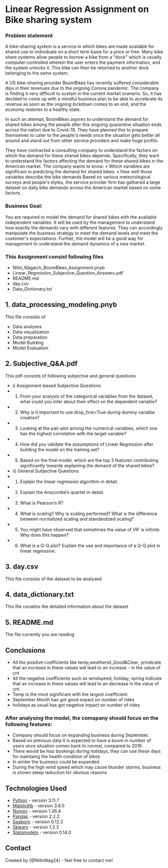 # Linear Regression Assignment on Bike sharing system

### Problem statement 

A bike-sharing system is a service in which bikes are made available for shared use to individuals on a short term basis for a price or free. Many bike share systems allow people to borrow a bike from a "dock" which is usually computer-controlled wherein the user enters the payment information, and the system unlocks it. This bike can then be returned to another dock belonging to the same system.

A US bike-sharing provider BoomBikes has recently suffered considerable dips in their revenues due to the ongoing Corona pandemic. The company is finding it very difficult to sustain in the current market scenario. So, it has decided to come up with a mindful business plan to be able to accelerate its revenue as soon as the ongoing lockdown comes to an end, and the economy restores to a healthy state. 

In such an attempt, BoomBikes aspires to understand the demand for shared bikes among the people after this ongoing quarantine situation ends across the nation due to Covid-19. They have planned this to prepare themselves to cater to the people's needs once the situation gets better all around and stand out from other service providers and make huge profits.

They have contracted a consulting company to understand the factors on which the demand for these shared bikes depends. Specifically, they want to understand the factors affecting the demand for these shared bikes in the American market. The company wants to know:
•	Which variables are significant in predicting the demand for shared bikes.
•	How well those variables describe the bike demands
Based on various meteorological surveys and people's styles, the service provider firm has gathered a large dataset on daily bike demands across the American market based on some factors. 

### Business Goal:

You are required to model the demand for shared bikes with the available independent variables. It will be used by the management to understand how exactly the demands vary with different features. They can accordingly manipulate the business strategy to meet the demand levels and meet the customer's expectations. Further, the model will be a good way for management to understand the demand dynamics of a new market.

### This Assignment consist following files 
- Nitin_Nagaich_BoomBikes_Assignment.pnyb
- Linear_Regression_Subjective_Question_Answers.pdf
- README.md
- day.csv
- Data_Dictionary.txt



## 1. data_processing_modeling.pnyb
This file consists of 
-  Data analyses
-  Data visualization
-  Data preparation
-  Model Building
-  Model Evaluation

## 2. Subjective_Q&A.pdf
This pdf consists of following subjective and general questions 
- i) Assignment-based Subjective Questions
-   1. From your analysis of the categorical variables from the dataset, what could you infer about their effect on the dependent variable?
-   2. Why is it important to use drop_first=True during dummy variable creation?
-   3. Looking at the pair-plot among the numerical variables, which one has the highest correlation with the target variable?
-   4. How did you validate the assumptions of Linear Regression after building the model on the training set?
-   5. Based on the final model, which are the top 3 features contributing significantly towards explaining the demand of the shared bikes?
- ii) General Subjective Questions
-   1. Explain the linear regression algorithm in detail. 
-   2. Explain the Anscombe’s quartet in detail. 
-   3. What is Pearson’s R? 
-   4. What is scaling? Why is scaling performed? What is the difference between normalized scaling and standardized scaling? 
-   5. You might have observed that sometimes the value of VIF is infinite. Why does this happen?
-   6. What is a Q-Q plot? Explain the use and importance of a Q-Q plot in linear regression.

## 3. day.csv
This file consists of the dataset to be analysed 

## 4. data_dictionary.txt
This file conatins the detailed information about the dataset

## 5. README.md
The file currently you are reading

## Conclusions

- All the positive coefficients like temp,weathersit_Good&Clear, yrindicate that an increase in these values will lead to an increase - in the value of cnt
- All the negative coefficients such as windspeed, holiday, spring indicate that an increase in these values will lead to an decrease in the value of cnt.
- Temp is the most significant with the largest coefficient.
- September Month has got good impact on number of rides
- holidays as usual has got negative impact on number of rides
### After analysing the model, the comapany should focus on the following features:
- Company should focus on expanding business during September.
- Based on previous data it is expected to have a boom in number of users once situation comes back to normal, compared to 2019.
- There would be less bookings during holidays, they can use these days for maintaing the health condition of bikes
- In winter the business could be expanded
- During the high wind speed which may cause thunder storms, business is shown steep reduction for obvious reasons

## Technologies Used
- [Python](https://www.python.org/) - version 3.11.7
- [Matplotlib](https://matplotlib.org/) - version 3.8.0
- [Numpy](https://numpy.org/) - version 1.26.4
- [Pandas](https://pandas.pydata.org/) - version 2.2.2
- [Seaborn](https://seaborn.pydata.org/) - version 0.12.2
- [Sklearn](https://scikit-learn.org/) - version 1.2.2
- [Statsmodels](https://www.statsmodels.org/) - version 0.14.0

## Contact
Created by [@NitinNag24] - feel free to contact me!